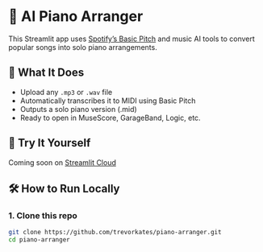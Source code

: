 # 🎹 AI Piano Arranger

This Streamlit app uses [Spotify’s Basic Pitch](https://github.com/spotify/basic-pitch) and music AI tools to convert popular songs into solo piano arrangements.

## 🧠 What It Does

- Upload any `.mp3` or `.wav` file
- Automatically transcribes it to MIDI using Basic Pitch
- Outputs a solo piano version (.mid)
- Ready to open in MuseScore, GarageBand, Logic, etc.

## 🚀 Try It Yourself

Coming soon on [Streamlit Cloud](https://streamlit.io/cloud)

## 🛠️ How to Run Locally

### 1. Clone this repo

```bash
git clone https://github.com/trevorkates/piano-arranger.git
cd piano-arranger
